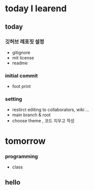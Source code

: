 # today I learend

## today
### 깃허브 레포짓 설정
- gitignore
- mit license
- readme
### initial commit
- foot print
### setting
- restirct editing to collaborators, wiki ...
- main branch & root
- choose theme , 코드 지우고 작성

# tomorrow
### programming
* class

## hello
